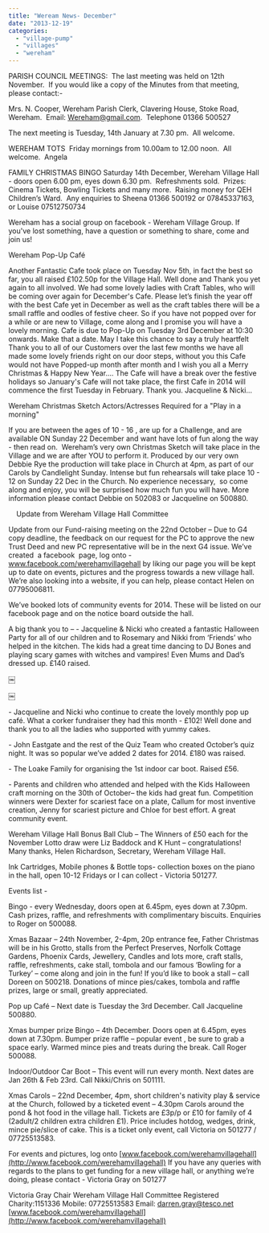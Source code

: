 ```yaml
---
title: "Weream News- December"
date: "2013-12-19"
categories: 
  - "village-pump"
  - "villages"
  - "wereham"
---
```


PARISH COUNCIL MEETINGS:  The last meeting was held on 12th November.  If you would like a copy of the Minutes from that meeting, please contact:-

Mrs. N. Cooper, Wereham Parish Clerk, Clavering House, Stoke Road, Wereham.  Email: [Wereham@gmail.com](mailto:Wereham@gmail.com).  Telephone 01366 500527

The next meeting is Tuesday, 14th January at 7.30 pm.  All welcome.

WEREHAM TOTS  Friday mornings from 10.00am to 12.00 noon.  All welcome.  Angela

FAMILY CHRISTMAS BINGO Saturday 14th December, Wereham Village Hall - doors open 6.00 pm, eyes down 6.30 pm.  Refreshments sold.  Prizes: Cinema Tickets, Bowling Tickets and many more.  Raising money for QEH Children’s Ward.  Any enquiries to Sheena 01366 500192 or 07845337163, or Louise 07512750734

Wereham has a social group on facebook - Wereham Village Group. If you've lost something, have a question or something to share, come and join us!

Wereham Pop-Up Café

Another Fantastic Cafe took place on Tuesday Nov 5th, in fact the best so far, you all raised £102.50p for the Village Hall. Well done and Thank you yet again to all involved. We had some lovely ladies with Craft Tables, who will be coming over again for December's Cafe. Please let’s finish the year off with the best Cafe yet in December as well as the craft tables there will be a small raffle and oodles of festive cheer. So if you have not popped over for a while or are new to Village, come along and I promise you will have a lovely morning. Cafe is due to Pop-Up on Tuesday 3rd December at 10:30 onwards. Make that a date. May I take this chance to say a truly heartfelt Thank you to all of our Customers over the last few months we have all made some lovely friends right on our door steps, without you this Cafe would not have Popped-up month after month and I wish you all a Merry Christmas & Happy New Year.... The Cafe will have a break over the festive holidays so January's Cafe will not take place, the first Cafe in 2014 will commence the first Tuesday in February. Thank you. Jacqueline & Nicki...

Wereham Christmas Sketch Actors/Actresses Required for a "Play in a morning"

If you are between the ages of 10 - 16 , are up for a Challenge, and are available ON Sunday 22 December and want have lots of fun along the way - then read on.  Wereham’s very own Christmas Sketch will take place in the Village and we are after YOU to perform it. Produced by our very own Debbie Rye the production will take place in Church at 4pm, as part of our Carols by Candlelight Sunday. Intense but fun rehearsals will take place 10 - 12 on Sunday 22 Dec in the Church. No experience necessary,  so come along and enjoy, you will be surprised how much fun you will have. More information please contact Debbie on 502083 or Jacqueline on 500880.

    Update from Wereham Village Hall Committee

Update from our Fund-raising meeting on the 22nd October – Due to G4 copy deadline, the feedback on our request for the PC to approve the new Trust Deed and new PC representative will be in the next G4 issue. We’ve created  a facebook  page, log onto -www.facebook.com/werehamvillagehall by liking our page you will be kept up to date on events, pictures and the progress towards a new village hall. We’re also looking into a website, if you can help, please contact Helen on 07795006811.

We’ve booked lots of community events for 2014. These will be listed on our facebook page and on the notice board outside the hall.

A big thank you to – - Jacqueline & Nicki who created a fantastic Halloween Party for all of our children and to Rosemary and Nikki from ‘Friends’ who helped in the kitchen. The kids had a great time dancing to DJ Bones and playing scary games with witches and vampires! Even Mums and Dad’s dressed up. £140 raised.

￼

￼

\- Jacqueline and Nicki who continue to create the lovely monthly pop up café. What a corker fundraiser they had this month - £102! Well done and thank you to all the ladies who supported with yummy cakes.

\- John Eastgate and the rest of the Quiz Team who created October’s quiz night. It was so popular we’ve added 2 dates for 2014. £180 was raised.

\- The Loake Family for organising the 1st indoor car boot. Raised £56.

\- Parents and children who attended and helped with the Kids Halloween craft morning on the 30th of October– the kids had great fun. Competition winners were Dexter for scariest face on a plate, Callum for most inventive creation, Jenny for scariest picture and Chloe for best effort. A great community event.

Wereham Village Hall Bonus Ball Club – The Winners of £50 each for the November Lotto draw were Liz Baddock and K Hunt – congratulations! Many thanks, Helen Richardson, Secretary, Wereham Village Hall.

Ink Cartridges, Mobile phones & Bottle tops- collection boxes on the piano in the hall, open 10-12 Fridays or I can collect - Victoria 501277.

Events list -

Bingo - every Wednesday, doors open at 6.45pm, eyes down at 7.30pm. Cash prizes, raffle, and refreshments with complimentary biscuits. Enquiries to Roger on 500088.

Xmas Bazaar – 24th November, 2-4pm, 20p entrance fee, Father Christmas will be in his Grotto, stalls from the Perfect Preserves, Norfolk Cottage Gardens, Phoenix Cards, Jewellery, Candles and lots more, craft stalls, raffle, refreshments, cake stall, tombola and our famous ‘Bowling for a Turkey’ – come along and join in the fun! If you’d like to book a stall – call Doreen on 500218. Donations of mince pies/cakes, tombola and raffle prizes, large or small, greatly appreciated.

Pop up Café – Next date is Tuesday the 3rd December. Call Jacqueline 500880.

Xmas bumper prize Bingo – 4th December. Doors open at 6.45pm, eyes down at 7.30pm. Bumper prize raffle – popular event , be sure to grab a space early. Warmed mince pies and treats during the break. Call Roger 500088.

Indoor/Outdoor Car Boot – This event will run every month. Next dates are Jan 26th & Feb 23rd. Call Nikki/Chris on 501111.

Xmas Carols – 22nd December, 4pm, short children's nativity play & service at the Church, followed by a ticketed event – 4.30pm Carols around the pond & hot food in the village hall. Tickets are £3p/p or £10 for family of 4 (2adult/2 children extra children £1). Price includes hotdog, wedges, drink, mince pie/slice of cake. This is a ticket only event, call Victoria on 501277 / 07725513583.

For events and pictures, log onto [www.facebook.com/werehamvillagehall](http://www.facebook.com/werehamvillagehall) If you have any queries with regards to the plans to get funding for a new village hall, or anything we’re doing, please contact - Victoria Gray on 501277

Victoria Gray Chair Wereham Village Hall Committee Registered Charity:1151336 Mobile: 07725513583 Email: [darren.gray@tesco.net](mailto:darren.gray@tesco.net) [www.facebook.com/werehamvillagehall](http://www.facebook.com/werehamvillagehall)
